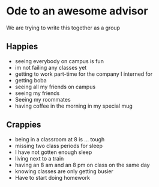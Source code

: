 # Ode to an awesome advisor
We are trying to write this together as a group


## Happies

- seeing everybody on campus is fun
- im not failing any classes yet
- getting to work part-time for the company I interned for
- getting boba
- seeing all my friends on campus
- seeing my friends
- Seeing my roommates
- having coffee in the morning in my special mug

## Crappies

- being in a classroom at 8 is ... tough
- missing two class periods for sleep
- I have not gotten enough sleep
- living next to a train
- having an 8 am and an 8 pm on class on the same day
- knowing classes are only getting busier
- Have to start doing homework
